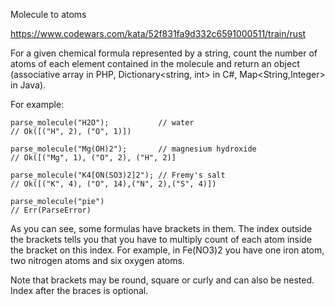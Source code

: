 Molecule to atoms

https://www.codewars.com/kata/52f831fa9d332c6591000511/train/rust

For a given chemical formula represented by a string, count the number of atoms of each element contained in the molecule and return an object (associative array in PHP, Dictionary<string, int> in C#, Map<String,Integer> in Java).

For example:

```
parse_molecule("H2O");           // water
// Ok([("H", 2), ("O", 1)])

parse_molecule("Mg(OH)2");       // magnesium hydroxide
// Ok([("Mg", 1), ("O", 2), ("H", 2)]

parse_molecule("K4[ON(SO3)2]2"); // Fremy's salt
// Ok([("K", 4), ("O", 14),("N", 2),("S", 4)])

parse_molecule("pie")
// Err(ParseError)
```

As you can see, some formulas have brackets in them. The index outside the brackets tells you that you have to multiply count of each atom inside the bracket on this index. For example, in Fe(NO3)2 you have one iron atom, two nitrogen atoms and six oxygen atoms.

Note that brackets may be round, square or curly and can also be nested. Index after the braces is optional.

